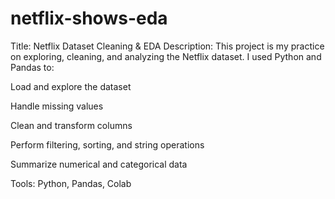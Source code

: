 # netflix-shows-eda
Title: Netflix Dataset Cleaning & EDA
Description:
This project is my practice on exploring, cleaning, and analyzing the Netflix dataset.
I used Python and Pandas to:

Load and explore the dataset

Handle missing values

Clean and transform columns

Perform filtering, sorting, and string operations

Summarize numerical and categorical data

Tools: Python, Pandas, Colab
